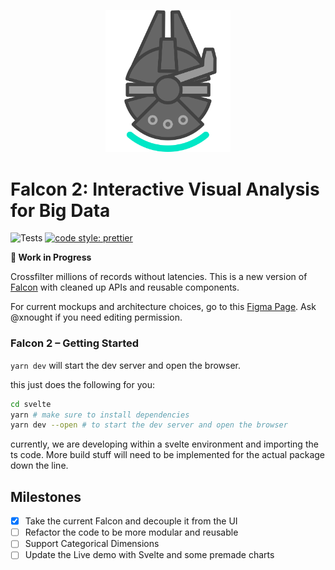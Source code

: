 <p align="center">
  <img src="logo/logo.png" width="200">
</p>

# Falcon 2: Interactive Visual Analysis for Big Data

![Tests](https://github.com/cmudig/falcon/workflows/Node.js%20CI/badge.svg)
[![code style: prettier](https://img.shields.io/badge/code_style-prettier-ff69b4.svg?style=rounded)](https://github.com/prettier/prettier)

**🚧 Work in Progress**

Crossfilter millions of records without latencies. This is a new version of [Falcon](https://github.com/vega/falcon) with cleaned up APIs and reusable components.

For current mockups and architecture choices, go to this [Figma Page](https://www.figma.com/file/0fErf0QvmhpgNGrCwFM3hZ/falcon2?node-id=3%3A2). Ask @xnought if you need editing permission.

### Falcon 2 – Getting Started

`yarn dev` will start the dev server and open the browser.

this just does the following for you:

```bash
cd svelte
yarn # make sure to install dependencies
yarn dev --open # to start the dev server and open the browser
```

currently, we are developing within a svelte environment and importing the ts code. More build stuff will need to be implemented for the actual package down the line.

## Milestones

-   [x] Take the current Falcon and decouple it from the UI
-   [ ] Refactor the code to be more modular and reusable
-   [ ] Support Categorical Dimensions
-   [ ] Update the Live demo with Svelte and some premade charts
